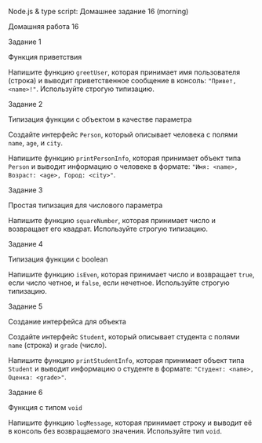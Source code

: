Node.js & type script: Домашнее задание 16 (morning)

Домашняя работа 16


Задание 1


Функция приветствия


Напишите функцию `greetUser`, которая принимает имя пользователя (строка) и выводит приветственное сообщение в консоль: `"Привет, <name>!"`. Используйте строгую типизацию.


Задание 2


Типизация функции с объектом в качестве параметра


Создайте интерфейс `Person`, который описывает человека с полями `name`, `age`, и `city`.


Напишите функцию `printPersonInfo`, которая принимает объект типа `Person` и выводит информацию о человеке в формате: `"Имя: <name>, Возраст: <age>, Город: <city>"`.


Задание 3


Простая типизация для числового параметра


Напишите функцию `squareNumber`, которая принимает число и возвращает его квадрат. Используйте строгую типизацию.


Задание 4


Типизация функции с boolean


Напишите функцию `isEven`, которая принимает число и возвращает `true`, если число четное, и `false`, если нечетное. Используйте строгую типизацию.


Задание 5


Создание интерфейса для объекта


Создайте интерфейс `Student`, который описывает студента с полями `name` (строка) и `grade` (число).

Напишите функцию `printStudentInfo`, которая принимает объект типа `Student` и выводит информацию о студенте в формате: `"Студент: <name>, Оценка: <grade>"`.


Задание 6


Функция с типом `void`


Напишите функцию `logMessage`, которая принимает строку и выводит её в консоль без возвращаемого значения. Используйте тип `void`.

